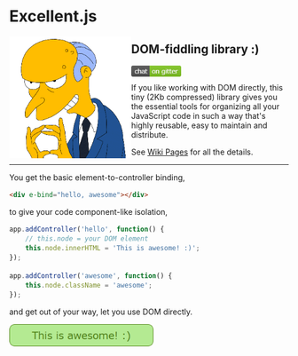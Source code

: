 # Excellent.js

<img align="left" width="220" height="220" src="./.github/images/burns.gif">

## DOM-fiddling library :)

<a href="https://gitter.im/vitaly-t/excellent"><img align="left" width="90" height="20" src="./.github/images/chat.png" alt="Join Chat"></a>
<br/>

If you like working with DOM directly, this tiny (2Kb compressed) library gives you the essential
tools for organizing all your JavaScript code in such a way that's highly reusable, easy to maintain and distribute.

See [Wiki Pages] for all the details.

---

You get the basic element-to-controller binding,

```html
<div e-bind="hello, awesome"></div>
```

to give your code component-like isolation,

```js
app.addController('hello', function() {
    // this.node = your DOM element
    this.node.innerHTML = 'This is awesome! :)';
});

app.addController('awesome', function() {
    this.node.className = 'awesome';
});
```

and get out of your way, let you use DOM directly.

<img align="left" width="260" height="40" src="./.github/images/awesome.png" alt="awesome">

[Wiki Pages]:https://github.com/vitaly-t/excellent/wiki

